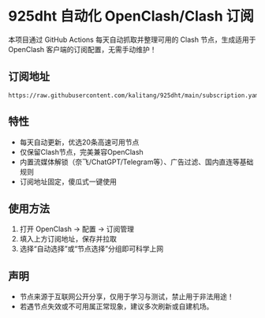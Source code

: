 # 925dht 自动化 OpenClash/Clash 订阅

本项目通过 GitHub Actions 每天自动抓取并整理可用的 Clash 节点，生成适用于 OpenClash 客户端的订阅配置，无需手动维护！

## 订阅地址

```
https://raw.githubusercontent.com/kalitang/925dht/main/subscription.yaml
```

## 特性

- 每天自动更新，优选20条高速可用节点
- 仅保留Clash节点，完美兼容OpenClash
- 内置流媒体解锁（奈飞/ChatGPT/Telegram等）、广告过滤、国内直连等基础规则
- 订阅地址固定，傻瓜式一键使用

## 使用方法

1. 打开 OpenClash → 配置 → 订阅管理
2. 填入上方订阅地址，保存并拉取
3. 选择“自动选择”或“节点选择”分组即可科学上网

## 声明

- 节点来源于互联网公开分享，仅用于学习与测试，禁止用于非法用途！
- 若遇节点失效或不可用属正常现象，建议多次刷新或自建机场。